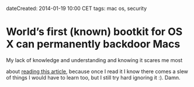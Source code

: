 dateCreated: 2014-01-19 10:00 CET
tags: mac os, security

# World’s first (known) bootkit for OS X can permanently backdoor Macs

My lack of knowledge and understanding and knowing it scares me most

about [reading this article](http://arstechnica.com/security/2015/01/worlds-first-known-bootkit-for-os-x-can-permanently-backdoor-macs/),
because once I read it I know there comes
a slew of things I would have to learn too, but I still try hard ignoring it :).
Damn.
